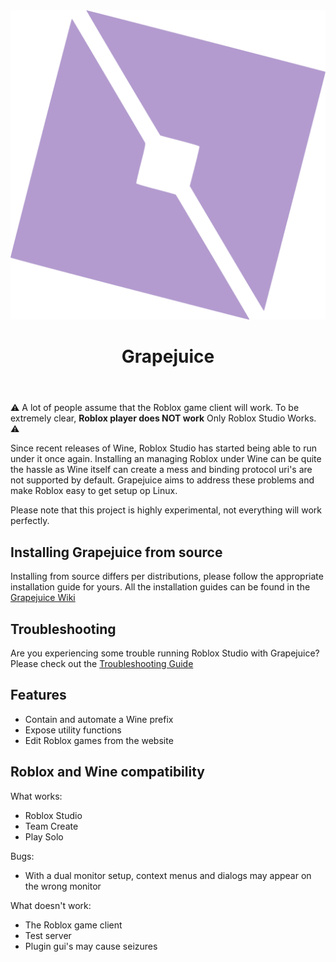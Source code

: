 <header align="center">
    <img src="src/grapejuice_common/assets/icons/hicolor/scalable/apps/grapejuice.svg" />
    <h1>Grapejuice</h1>
</header>

⚠️ A lot of people assume that the Roblox game client will work. To be extremely clear, **Roblox player does NOT work**
 Only Roblox Studio Works. ⚠️

Since recent releases of Wine, Roblox Studio has started being able to run under it once again.
Installing an managing Roblox under Wine can be quite the hassle as Wine itself can create a mess and binding protocol
uri's are not supported by default. Grapejuice aims to address these problems and make Roblox easy to get setup op Linux.

Please note that this project is highly experimental, not everything will work perfectly.

## Installing Grapejuice from source

Installing from source differs per distributions, please follow the appropriate installation guide for yours.
All the installation guides can be found in the [Grapejuice Wiki](https://gitlab.com/brinkervii/grapejuice/wikis/home)


## Troubleshooting

Are you experiencing some trouble running Roblox Studio with Grapejuice? Please check out the [Troubleshooting Guide](https://gitlab.com/brinkervii/grapejuice/wikis/Troubleshooting)

## Features
- Contain and automate a Wine prefix
- Expose utility functions
- Edit Roblox games from the website

## Roblox and Wine compatibility
What works:
- Roblox Studio
- Team Create
- Play Solo

Bugs:
- With a dual monitor setup, context menus and dialogs may appear on the wrong monitor

What doesn't work:
- The Roblox game client
- Test server
- Plugin gui's may cause seizures
